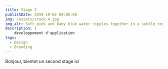 ```yaml
---
title: Stage 2
publishDate: 2019-10-02 00:00:00
img: /assets/stock-4.jpg
img_alt: Soft pink and baby blue water ripples together in a subtle texture.
description: |
    developpement d'application 
tags:
  - Design
  - Branding
---
```


Bonjour, bientot un second stage ici
